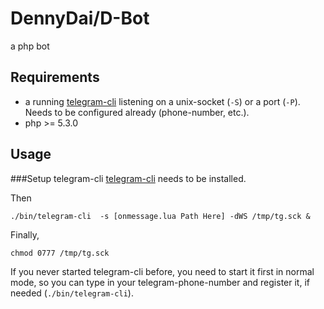 DennyDai/D-Bot
==============================
a php bot


Requirements
------------
 - a running [telegram-cli](https://github.com/vysheng/tg/) listening on a unix-socket (`-S`) or a port (`-P`). Needs to be configured already (phone-number, etc.).
 - php >= 5.3.0

Usage
-----

###Setup telegram-cli
[telegram-cli](https://github.com/vysheng/tg/) needs to be installed.

Then

    ./bin/telegram-cli  -s [onmessage.lua Path Here] -dWS /tmp/tg.sck &

Finally,

    chmod 0777 /tmp/tg.sck

If you never started telegram-cli before, you need to start it first in normal mode, so you can type in your telegram-phone-number and register it, if needed (`./bin/telegram-cli`).
